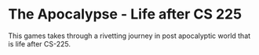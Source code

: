 # The Apocalypse - Life after CS 225

This games takes through a rivetting journey in post apocalyptic world that is life after CS-225.
